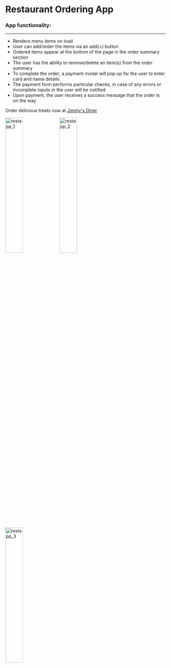 # Restaurant Ordering App

### App functionality:
---

 - Renders menu items on load
 - User can add/order the items via an add(+) button
 - Ordered items appear at the bottom of the page in the order summary section
 - The user has the ability to remove/delete an item(s) from the order summary
 - To complete the order, a payment modal will pop up for the user to enter card and name details
 - The payment form performs particular checks, in case of any errors or incomplete inputs in the user will be notified
 - Upon payment, the user receives a success message that the order is on the way
 
Order delicious treats now at [Jimmy's Diner](https://bejewelled-kelpie-c8413a.netlify.app/ "Jimmy's Diner")

<img width="33%" alt="restapp_1" src="https://user-images.githubusercontent.com/83452606/218725143-8953c551-40ab-495e-8799-42c93e0108e1.png"> <img width="33%" alt="restapp_2" src="https://user-images.githubusercontent.com/83452606/218725167-7e321cf9-d89d-4d70-922c-708685f6f325.png"> <img width="33%" alt="restapp_3" src="https://user-images.githubusercontent.com/83452606/218725190-d6a6b61b-77be-4a60-bd67-755bdd71aed2.png">

